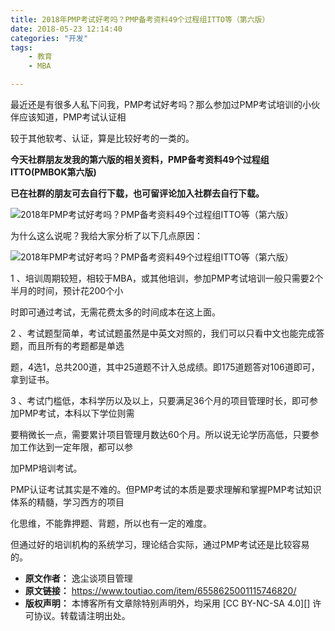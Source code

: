 ```yaml
---
title: 2018年PMP考试好考吗？PMP备考资料49个过程组ITTO等（第六版）
date: 2018-05-23 12:14:40
categories: "开发"
tags:
	- 教育
	- MBA

---
```


最近还是有很多人私下问我，PMP考试好考吗？那么参加过PMP考试培训的小伙伴应该知道，PMP考试认证相

较于其他软考、认证，算是比较好考的一类的。

**今天社群朋友发我的第六版的相关资料，PMP备考资料49个过程组ITTO(PMBOK第六版)**

**已在社群的朋友可去自行下载，也可留评论加入社群去自行下载。**

![2018年PMP考试好考吗？PMP备考资料49个过程组ITTO等（第六版）][2018_PMP_PMP_49_ITTO]

为什么这么说呢？我给大家分析了以下几点原因：

![2018年PMP考试好考吗？PMP备考资料49个过程组ITTO等（第六版）][2018_PMP_PMP_49_ITTO 1]

1 、培训周期较短，相较于MBA，或其他培训，参加PMP考试培训一般只需要2个半月的时间，预计花200个小

时即可通过考试，无需花费太多的时间成本在这上面。

2 、考试题型简单，考试试题虽然是中英文对照的，我们可以只看中文也能完成答题，而且所有的考题都是单选

题，4选1，总共200道，其中25道题不计入总成绩。即175道题答对106道即可，拿到证书。

3 、考试门槛低，本科学历以及以上，只要满足36个月的项目管理时长，即可参加PMP考试，本科以下学位则需

要稍微长一点，需要累计项目管理月数达60个月。所以说无论学历高低，只要参加工作达到一定年限，都可以参

加PMP培训考试。

PMP认证考试其实是不难的。但PMP考试的本质是要求理解和掌握PMP考试知识体系的精髓，学习西方的项目

化思维，不能靠押题、背题，所以也有一定的难度。

但通过好的培训机构的系统学习，理论结合实际，通过PMP考试还是比较容易的。


[2018_PMP_PMP_49_ITTO]: /pro/os/crawler/AQFN-2U6F-RMJ2.jpg
[2018_PMP_PMP_49_ITTO 1]: /pro/os/crawler/VJYM-BZQN-R2IJ.jpg
 *  **原文作者：** 逸尘谈项目管理
 *  **原文链接：** https://www.toutiao.com/item/6558625001115746820/
 *  **版权声明：** 本博客所有文章除特别声明外，均采用 [CC BY-NC-SA 4.0][] 许可协议。转载请注明出处。